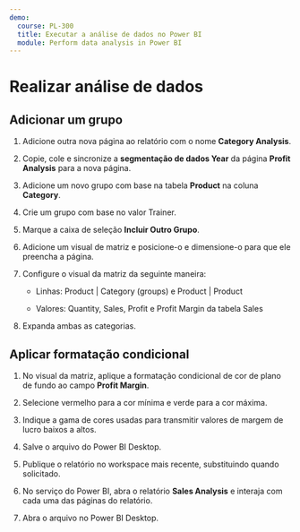 ```yaml
---
demo:
  course: PL-300
  title: Executar a análise de dados no Power BI
  module: Perform data analysis in Power BI
---
```

# Realizar análise de dados

## Adicionar um grupo

1. Adicione outra nova página ao relatório com o nome **Category Analysis**.

1. Copie, cole e sincronize a **segmentação de dados Year** da página **Profit Analysis** para a nova página.

1. Adicione um novo grupo com base na tabela **Product** na coluna **Category**.

1. Crie um grupo com base no valor Trainer.

1. Marque a caixa de seleção **Incluir Outro Grupo**.

1. Adicione um visual de matriz e posicione-o e dimensione-o para que ele preencha a página.

1. Configure o visual da matriz da seguinte maneira:

    - Linhas: Product | Category (groups) e Product | Product

    - Valores: Quantity, Sales, Profit e Profit Margin da tabela Sales

1. Expanda ambas as categorias.

## Aplicar formatação condicional

1. No visual da matriz, aplique a formatação condicional de cor de plano de fundo ao campo **Profit Margin**.

1. Selecione vermelho para a cor mínima e verde para a cor máxima.

1. Indique a gama de cores usadas para transmitir valores de margem de lucro baixos a altos.

1. Salve o arquivo do Power BI Desktop.

1. Publique o relatório no workspace mais recente, substituindo quando solicitado.

1. No serviço do Power BI, abra o relatório **Sales Analysis** e interaja com cada uma das páginas do relatório.

1. Abra o arquivo no Power BI Desktop.
